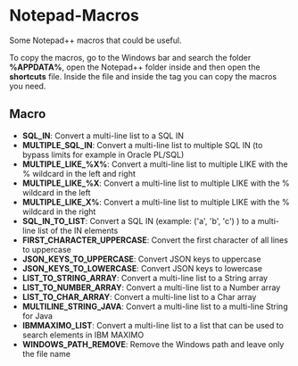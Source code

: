 # Notepad-Macros

Some Notepad++ macros that could be useful.


To copy the macros, go to the Windows bar and search the folder **%APPDATA%**, open the Notepad++ folder inside and then open the **shortcuts** file. 
Inside the file and inside the <Macros> tag you can copy the macros you need.


## Macro

- **SQL_IN**: Convert a multi-line list to a SQL IN 
- **MULTIPLE_SQL_IN**: Convert a multi-line list to multiple SQL IN (to bypass limits for example in Oracle PL/SQL)
- **MULTIPLE_LIKE_%X%**: Convert a multi-line list to multiple LIKE with the % wildcard in the left and right
- **MULTIPLE_LIKE_%X**: Convert a multi-line list to multiple LIKE with the % wildcard in the left
- **MULTIPLE_LIKE_X%**: Convert a multi-line list to multiple LIKE with the % wildcard in the right
- **SQL_IN_TO_LIST**: Convert a SQL IN (example: ('a', 'b', 'c') ) to a multi-line list of the IN elements
- **FIRST_CHARACTER_UPPERCASE**: Convert the first character of all lines to uppercase
- **JSON_KEYS_TO_UPPERCASE**: Convert JSON keys to uppercase
- **JSON_KEYS_TO_LOWERCASE**: Convert JSON keys to lowercase
- **LIST_TO_STRING_ARRAY**: Convert a multi-line list to a String array
- **LIST_TO_NUMBER_ARRAY**: Convert a multi-line list to a Number array
- **LIST_TO_CHAR_ARRAY**: Convert a multi-line list to a Char array
- **MULTILINE_STRING_JAVA**: Convert a multi-line list to a multi-line String for Java
- **IBMMAXIMO_LIST**: Convert a multi-line list to a list that can be used to search elements in IBM MAXIMO
- **WINDOWS_PATH_REMOVE**: Remove the Windows path and leave only the file name
